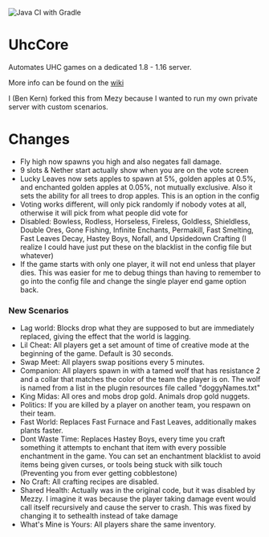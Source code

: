 ![Java CI with Gradle](https://github.com/Mezy/UhcCore/workflows/Java%20CI%20with%20Gradle/badge.svg)

# UhcCore
Automates UHC games on a dedicated 1.8 - 1.16 server.

More info can be found on the [wiki](https://github.com/Mezy/UhcCore/wiki)




I (Ben Kern) forked this from Mezy because I wanted to run my own private server with custom scenarios.
# Changes
- Fly high now spawns you high and also negates fall damage.
- 9 slots & Nether start actually show when you are on the vote screen
- Lucky Leaves now sets apples to spawn at 5%, golden apples at 0.5%, and enchanted golden apples at 0.05%, not mutually exclusive. Also it sets the ability for all trees to drop apples. This is an option in the config
- Voting works different, will only pick randomly if nobody votes at all, otherwise it will pick from what people did vote for
- Disabled: Bowless, Rodless, Horseless, Fireless, Goldless, Shieldless, Double Ores, Gone Fishing, Infinite Enchants, Permakill, Fast Smelting, Fast Leaves Decay, Hastey Boys, Nofall, and Upsidedown Crafting (I realize I could have just put these on the blacklist in the config file but whatever)
- If the game starts with only one player, it will not end unless that player dies. This was easier for me to debug things than having to remember to go into the config file and change the single player end game option back.
### New Scenarios
- Lag world: Blocks drop what they are supposed to but are immediately replaced, giving the effect that the world is lagging.
- Lil Cheat: All players get a set amount of time of creative mode at the beginning of the game. Default is 30 seconds.
- Swap Meet: All players swap positions every 5 minutes.
- Companion: All players spawn in with a tamed wolf that has resistance 2 and a collar that matches the color of the team the player is on. The wolf is named from a list in the plugin resources file called "doggyNames.txt"
- King Midas: All ores and mobs drop gold. Animals drop gold nuggets.
- Politics: If you are killed by a player on another team, you respawn on their team.
- Fast World: Replaces Fast Furnace and Fast Leaves, additionally makes plants faster.
- Dont Waste Time: Replaces Hastey Boys, every time you craft something it attempts to enchant that item with every possible enchantment in the game. You can set an enchantment blacklist to avoid items being given curses, or tools being stuck with silk touch (Preventing you from ever getting cobblestone)
- No Craft: All crafting recipes are disabled.
- Shared Health: Actually was in the original code, but it was disabled by Mezzy. I imagine it was because the player taking damage event would call itself recursively and cause the server to crash. This was fixed by changing it to sethealth instead of take damage
- What's Mine is Yours: All players share the same inventory.
